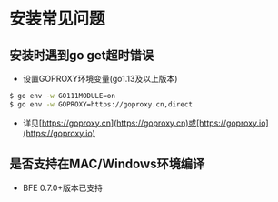 # 安装常见问题

## 安装时遇到go get超时错误
- 设置GOPROXY环境变量(go1.13及以上版本)
```bash
$ go env -w GO111MODULE=on
$ go env -w GOPROXY=https://goproxy.cn,direct
```
- 详见[https://goproxy.cn](https://goproxy.cn)或[https://goproxy.io](https://goproxy.io)

## 是否支持在MAC/Windows环境编译
- BFE 0.7.0+版本已支持
